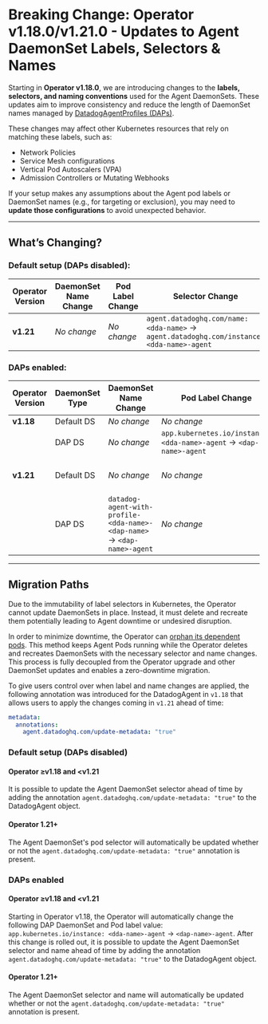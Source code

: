 # Breaking Change: Operator v1.18.0/v1.21.0 - Updates to Agent DaemonSet Labels, Selectors & Names

Starting in **Operator v1.18.0**, we are introducing changes to the **labels, selectors, and naming conventions** used for the Agent DaemonSets. These updates aim to improve consistency and reduce the length of DaemonSet names managed by [DatadogAgentProfiles (DAPs)][1].

These changes may affect other Kubernetes resources that rely on matching these labels, such as:

- Network Policies
- Service Mesh configurations
- Vertical Pod Autoscalers (VPA)
- Admission Controllers or Mutating Webhooks

If your setup makes any assumptions about the Agent pod labels or DaemonSet names (e.g., for targeting or exclusion), you may need to **update those configurations** to avoid unexpected behavior.

---

## What’s Changing?

### Default setup (DAPs disabled):
| Operator Version | DaemonSet Name Change | Pod Label Change | Selector Change |
|------------------|-----------------------|------------------|-----------------|
| **v1.21**        | _No change_           | _No change_      | `agent.datadoghq.com/name: <dda-name>` → `agent.datadoghq.com/instance: <dda-name>-agent` |


### DAPs enabled:
| Operator Version | DaemonSet Type | DaemonSet Name Change | Pod Label Change | Selector Change |
|------------------|----------------|-----------------------|------------------|-----------------|
| **v1.18**        | Default DS     | _No change_           | _No change_      | _No change_     |
|                  | DAP DS         | _No change_           | `app.kubernetes.io/instance: <dda-name>-agent` → `<dap-name>-agent` | _No change_ |
| **v1.21**        | Default DS     | _No change_           | _No change_      | `agent.datadoghq.com/name: <dda-name>` → `agent.datadoghq.com/instance: <dda-name>-agent` |
|                  | DAP DS         | `datadog-agent-with-profile-<dda-name>-<dap-name>` → `<dap-name>-agent` | _No change_       | `agent.datadoghq.com/name: <dda-name>` → `agent.datadoghq.com/instance: <dap-name>-agent` |

---

## Migration Paths

Due to the immutability of label selectors in Kubernetes, the Operator cannot update DaemonSets in place. Instead, it must delete and recreate them potentially leading to Agent downtime or undesired disruption.

In order to minimize downtime, the Operator can [orphan its dependent pods](2). This method keeps Agent Pods running while the Operator deletes and recreates DaemonSets with the necessary selector and name changes. This process is fully decoupled from the Operator upgrade and other DaemonSet updates and enables a zero-downtime migration.

To give users control over when label and name changes are applied, the following annotation was introduced for the DatadogAgent in `v1.18` that allows users to apply the changes coming in `v1.21` ahead of time:
   ```yaml
   metadata:
     annotations:
       agent.datadoghq.com/update-metadata: "true"
   ```

### Default setup (DAPs disabled)

#### Operator ≥v1.18 and <v1.21

It is possible to update the Agent DaemonSet selector ahead of time by adding the annotation `agent.datadoghq.com/update-metadata: "true"` to the DatadogAgent object.

#### Operator 1.21+

The Agent DaemonSet's pod selector will automatically be updated whether or not the `agent.datadoghq.com/update-metadata: "true"` annotation is present.

### DAPs enabled

#### Operator ≥v1.18 and <v1.21

Starting in Operator v1.18, the Operator will automatically change the following DAP DaemonSet and Pod label value: `app.kubernetes.io/instance: <dda-name>-agent` → `<dap-name>-agent`. After this change is rolled out, it is possible to update the Agent DaemonSet selector and name ahead of time by adding the annotation `agent.datadoghq.com/update-metadata: "true"` to the DatadogAgent object.

#### Operator 1.21+

The Agent DaemonSet selector and name will automatically be updated whether or not the `agent.datadoghq.com/update-metadata: "true"` annotation is present.


[1]: https://github.com/DataDog/datadog-operator/blob/main/docs/datadog_agent_profiles.md
[2]: https://kubernetes.io/docs/tasks/administer-cluster/use-cascading-deletion/#set-orphan-deletion-policy
